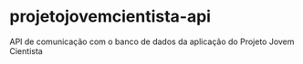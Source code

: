 # projetojovemcientista-api
API de comunicação com o banco de dados da aplicação do Projeto Jovem Cientista
